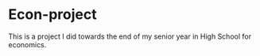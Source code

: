 # Econ-project

This is a project I did towards the end of my senior year in High School for economics.
